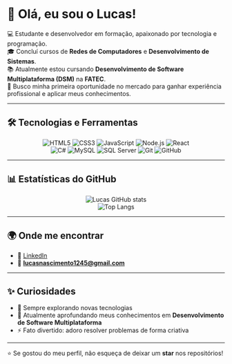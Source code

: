 # 👋 Olá, eu sou o Lucas!

💻 Estudante e desenvolvedor em formação, apaixonado por tecnologia e programação.  
🎓 Concluí cursos de **Redes de Computadores** e **Desenvolvimento de Sistemas**.  
📚 Atualmente estou cursando **Desenvolvimento de Software Multiplataforma (DSM)** na **FATEC**.  
🚀 Busco minha primeira oportunidade no mercado para ganhar experiência profissional e aplicar meus conhecimentos.  

---

## 🛠️ Tecnologias e Ferramentas
<div align="center">

![HTML5](https://img.shields.io/badge/HTML5-E34F26?style=for-the-badge&logo=html5&logoColor=white)
![CSS3](https://img.shields.io/badge/CSS3-1572B6?style=for-the-badge&logo=css3&logoColor=white)
![JavaScript](https://img.shields.io/badge/JavaScript-F7DF1E?style=for-the-badge&logo=javascript&logoColor=black)
![Node.js](https://img.shields.io/badge/Node.js-43853D?style=for-the-badge&logo=node.js&logoColor=white)
![React](https://img.shields.io/badge/React-20232A?style=for-the-badge&logo=react&logoColor=61DAFB)  
![C#](https://img.shields.io/badge/C%23-239120?style=for-the-badge&logo=c-sharp&logoColor=white)
![MySQL](https://img.shields.io/badge/MySQL-005C84?style=for-the-badge&logo=mysql&logoColor=white)
![SQL Server](https://img.shields.io/badge/SQL%20Server-CC2927?style=for-the-badge&logo=microsoft-sql-server&logoColor=white)
![Git](https://img.shields.io/badge/Git-F05033?style=for-the-badge&logo=git&logoColor=white)
![GitHub](https://img.shields.io/badge/GitHub-181717?style=for-the-badge&logo=github&logoColor=white)

</div>

---

## 📊 Estatísticas do GitHub
<div align="center">

![Lucas GitHub stats](https://github-readme-stats.vercel.app/api?username=tirolasca&show_icons=true&theme=dracula)  
![Top Langs](https://github-readme-stats.vercel.app/api/top-langs/?username=tirolasca&layout=compact&theme=dracula)  

</div>

---

## 🌍 Onde me encontrar
- 💼 [LinkedIn](https://www.linkedin.com/in/lucas-santostec/)  
- 📧 **lucasnascimento1245@gmail.com**  

---

## ✨ Curiosidades
- 🔭 Sempre explorando novas tecnologias  
- 🌱 Atualmente aprofundando meus conhecimentos em **Desenvolvimento de Software Multiplataforma**  
- ⚡ Fato divertido: adoro resolver problemas de forma criativa  

---

⭐ Se gostou do meu perfil, não esqueça de deixar um **star** nos repositórios!

